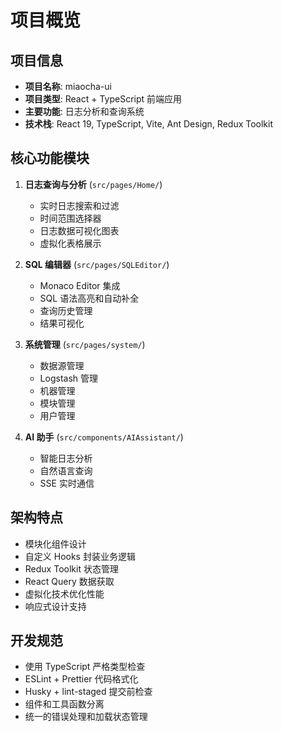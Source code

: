 # 项目概览

## 项目信息
- **项目名称**: miaocha-ui
- **项目类型**: React + TypeScript 前端应用
- **主要功能**: 日志分析和查询系统
- **技术栈**: React 19, TypeScript, Vite, Ant Design, Redux Toolkit

## 核心功能模块
1. **日志查询与分析** (`src/pages/Home/`)
   - 实时日志搜索和过滤
   - 时间范围选择器
   - 日志数据可视化图表
   - 虚拟化表格展示

2. **SQL 编辑器** (`src/pages/SQLEditor/`)
   - Monaco Editor 集成
   - SQL 语法高亮和自动补全
   - 查询历史管理
   - 结果可视化

3. **系统管理** (`src/pages/system/`)
   - 数据源管理
   - Logstash 管理
   - 机器管理
   - 模块管理
   - 用户管理

4. **AI 助手** (`src/components/AIAssistant/`)
   - 智能日志分析
   - 自然语言查询
   - SSE 实时通信

## 架构特点
- 模块化组件设计
- 自定义 Hooks 封装业务逻辑
- Redux Toolkit 状态管理
- React Query 数据获取
- 虚拟化技术优化性能
- 响应式设计支持

## 开发规范
- 使用 TypeScript 严格类型检查
- ESLint + Prettier 代码格式化
- Husky + lint-staged 提交前检查
- 组件和工具函数分离
- 统一的错误处理和加载状态管理